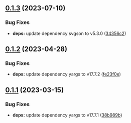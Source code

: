 ## [0.1.3](https://github.com/rajasegar/svpug/compare/v0.1.2...v0.1.3) (2023-07-10)


### Bug Fixes

* **deps:** update dependency svgson to v5.3.0 ([34356c2](https://github.com/rajasegar/svpug/commit/34356c2b24840a9df4b501e1c15f57e5b1742695))

## [0.1.2](https://github.com/rajasegar/svpug/compare/v0.1.1...v0.1.2) (2023-04-28)


### Bug Fixes

* **deps:** update dependency yargs to v17.7.2 ([fe23f0e](https://github.com/rajasegar/svpug/commit/fe23f0ef9998f321be69d7626baf596522f7e79d))

## [0.1.1](https://github.com/rajasegar/svpug/compare/v0.1.0...v0.1.1) (2023-03-15)


### Bug Fixes

* **deps:** update dependency yargs to v17.7.1 ([38b989b](https://github.com/rajasegar/svpug/commit/38b989b633b7f6604adec175879d5ca5c515e4ec))
